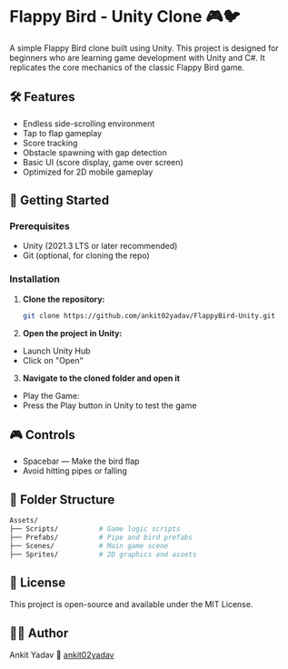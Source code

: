 # Flappy Bird - Unity Clone 🎮🐦 
  
A simple Flappy Bird clone built using Unity. This project is designed for beginners who are learning game development with Unity and C#. It replicates the core mechanics of the classic Flappy Bird game.

## 🛠️ Features
 
- Endless side-scrolling environment 
- Tap to flap gameplay
- Score tracking
- Obstacle spawning with gap detection
- Basic UI (score display, game over screen)
- Optimized for 2D mobile gameplay

## 🚀 Getting Started

### Prerequisites

- Unity (2021.3 LTS or later recommended)
- Git (optional, for cloning the repo)

### Installation

1. **Clone the repository:**
   ```bash
   git clone https://github.com/ankit02yadav/FlappyBird-Unity.git
   ```
2. **Open the project in Unity:**   
  - Launch Unity Hub
  - Click on "Open"
3. **Navigate to the cloned folder and open it**
  - Play the Game:
  - Press the Play button in Unity to test the game
## 🎮 Controls
  - Spacebar — Make the bird flap
  - Avoid hitting pipes or falling
## 📁 Folder Structure
  ```bash
  Assets/
  ├── Scripts/          # Game logic scripts
  ├── Prefabs/          # Pipe and bird prefabs
  ├── Scenes/           # Main game scene
  ├── Sprites/          # 2D graphics and assets
  ```
## 📄 License
This project is open-source and available under the MIT License.

## 🙋‍♂️ Author
  Ankit Yadav
  🔗 [ankit02yadav](https://github.com/ankit02yadav)

